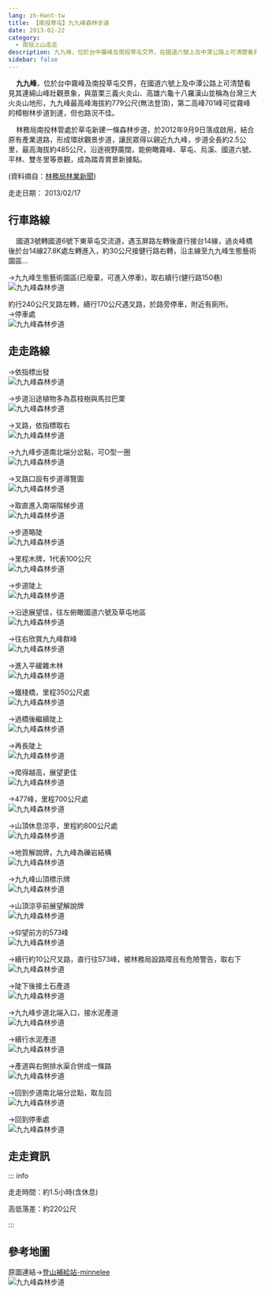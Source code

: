 ```yaml
---
lang: zh-Hant-tw
title: 【南投草屯】九九峰森林步道
date: 2013-02-22
category: 
  - 南投上山走走
description: 九九峰，位於台中霧峰及南投草屯交界，在國道六號上及中潭公路上可清楚看見其連綿山峰壯觀景象，與苗栗三義火炎山、高雄六龜十八羅漢山並稱為台灣三大火炎山地形，九九峰最高峰海拔約779公尺(無法登頂)，第二高峰701峰可從霧峰的樟樹林步道到達，但也路況不佳。 林務局南投林管處於草屯新建一條森林步道，於2012年9月9日落成啟用，結合原有產業道路，形成環狀觀景步道，讓民眾得以親近九九峰，步道全長約2.5公里，最高海拔約485公尺，沿途視野廣闊，能俯瞰霧峰、草屯、烏溪、國道六號、平林、雙冬里等景觀，成為踏青賞景新據點。
sidebar: false
---
```


    **九九峰**，位於台中霧峰及南投草屯交界，在國道六號上及中潭公路上可清楚看見其連綿山峰壯觀景象，與苗栗三義火炎山、高雄六龜十八羅漢山並稱為台灣三大火炎山地形，九九峰最高峰海拔約779公尺(無法登頂)，第二高峰701峰可從霧峰的樟樹林步道到達，但也路況不佳。  

    林務局南投林管處於草屯新建一條森林步道，於2012年9月9日落成啟用，結合原有產業道路，形成環狀觀景步道，讓民眾得以親近九九峰，步道全長約2.5公里，最高海拔約485公尺，沿途視野廣闊，能俯瞰霧峰、草屯、烏溪、國道六號、平林、雙冬里等景觀，成為踏青賞景新據點。

<!-- more -->

(資料摘自：[林務局林業新聞](http://www.forest.gov.tw/content.asp?cuItem=61324&mp=1))

走走日期： 2013/02/17

## 行車路線  
    國道3號轉國道6號下東草屯交流道，遇玉屏路左轉後直行接台14線，過炎峰橋後於台14線27.8K處左轉進入，約30公尺接健行路右轉，沿主線至九九峰生態藝術園區...  


→九九峰生態藝術園區(已廢棄，可進入停車)，取右續行(健行路150巷)  
![九九峰森林步道](https://1013399.github.io/image-3/165/250221872_l.jpg)

約行240公尺叉路左轉，續行170公尺遇叉路，於路旁停車，附近有廁所。  
→停車處  
![九九峰森林步道](https://1013399.github.io/image-3/165/250221878_l.jpg)

## 走走路線 
→依指標出發  
![九九峰森林步道](https://1013399.github.io/image-3/165/250221886_l.jpg)

→步道沿途植物多為荔枝樹與馬拉巴栗  
![九九峰森林步道](https://1013399.github.io/image-3/165/250221895_l.jpg)

→叉路，依指標取右  
![九九峰森林步道](https://1013399.github.io/image-3/165/250221906_l.jpg)

→九九峰步道南北端分岔點，可O型一圈  
![九九峰森林步道](https://1013399.github.io/image-3/165/250221920_l.jpg)

→叉路口設有步道導覽圖  
![九九峰森林步道](https://1013399.github.io/image-3/165/250221930_l.jpg)

→取直進入南端階梯步道  
![九九峰森林步道](https://1013399.github.io/image-3/165/250221943_l.jpg)

→步道略陡  
![九九峰森林步道](https://1013399.github.io/image-3/165/250221951_l.jpg)

→里程木牌，1代表100公尺  
![九九峰森林步道](https://1013399.github.io/image-3/165/250221961_l.jpg)

→步道陡上  
![九九峰森林步道](https://1013399.github.io/image-3/165/250221970_l.jpg)

→沿途展望佳，往左俯瞰國道六號及草屯地區  
![九九峰森林步道](https://1013399.github.io/image-3/165/250221982_l.jpg)

→往右欣賞九九峰群峰  
![九九峰森林步道](https://1013399.github.io/image-3/165/250221992_l.jpg)

→進入平緩雜木林  
![九九峰森林步道](https://1013399.github.io/image-3/165/250222003_l.jpg)

→鐵棧橋，里程350公尺處  
![九九峰森林步道](https://1013399.github.io/image-3/165/250222011_l.jpg)

→過橋後繼續陡上  
![九九峰森林步道](https://1013399.github.io/image-3/165/250222020_l.jpg)

→再長陡上  
![九九峰森林步道](https://1013399.github.io/image-3/165/250222033_l.jpg)

→爬得越高，展望更佳  
![九九峰森林步道](https://1013399.github.io/image-3/165/250222041_l.jpg)

→477峰，里程700公尺處  
![九九峰森林步道](https://1013399.github.io/image-3/165/250222047_l.jpg)

→山頂休息涼亭，里程約800公尺處  
![九九峰森林步道](https://1013399.github.io/image-3/165/250222062_l.jpg)

→地質解說牌，九九峰為礫岩結構  
![九九峰森林步道](https://1013399.github.io/image-3/165/250222067_l.jpg)

→九九峰山頂標示牌  
![九九峰森林步道](https://1013399.github.io/image-3/165/250222071_l.jpg)

→山頂涼亭前展望解說牌  
![九九峰森林步道](https://1013399.github.io/image-3/165/250222081_l.jpg)

→仰望前方的573峰  
![九九峰森林步道](https://1013399.github.io/image-3/165/250222089_l.jpg)

→續行約10公尺叉路，直行往573峰，被林務局設路障且有危險警告，取右下  
![九九峰森林步道](https://1013399.github.io/image-3/165/250222100_l.jpg)

→陡下後接土石產道  
![九九峰森林步道](https://1013399.github.io/image-3/165/250222110_l.jpg)

→九九峰步道北端入口，接水泥產道  
![九九峰森林步道](https://1013399.github.io/image-3/165/250222115_l.jpg)

→續行水泥產道  
![九九峰森林步道](https://1013399.github.io/image-3/165/250222123_l.jpg)

→產道與右側排水渠合併成一條路  
![九九峰森林步道](https://1013399.github.io/image-3/165/250222128_l.jpg)

→回到步道南北端分岔點，取左回  
![九九峰森林步道](https://1013399.github.io/image-3/165/250222132_l.jpg)

→回到停車處  
![九九峰森林步道](https://1013399.github.io/image-3/165/250222137_l.jpg)

## 走走資訊

::: info

走走時間：約1.5小時(含休息)

高低落差：約220公尺

:::

## 參考地圖  
原圖連結→[登山補給站-minnelee](http://www.keepon.com.tw/DiscussLoad.aspx?code=314B5CF9AEC3A19113F6CAA6F539A66274EFDD6CCAE897A3)  
![九九峰森林步道](https://1013399.github.io/image-3/165/250222331_l.jpg)